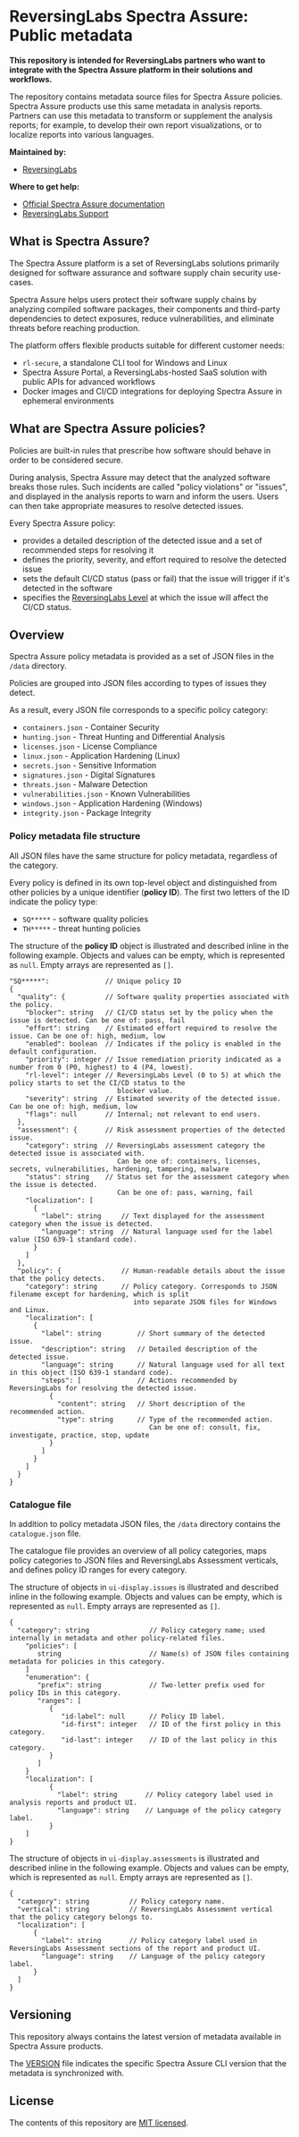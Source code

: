 # ReversingLabs Spectra Assure: Public metadata

**This repository is intended for ReversingLabs partners who want to integrate with the Spectra Assure platform in their solutions and workflows.**

The repository contains metadata source files for Spectra Assure policies.
Spectra Assure products use this same metadata in analysis reports.
Partners can use this metadata to transform or supplement the analysis reports; for example, to develop their own report visualizations, or to localize reports into various languages.

**Maintained by:**

- [ReversingLabs](https://www.reversinglabs.com/)

**Where to get help:**

- [Official Spectra Assure documentation](https://docs.secure.software/)
- [ReversingLabs Support](mailto:support@reversinglabs.com)


## What is Spectra Assure?

The Spectra Assure platform is a set of ReversingLabs solutions primarily designed for software assurance and software supply chain security use-cases. 

Spectra Assure helps users protect their software supply chains by analyzing compiled software packages, their components and third-party dependencies to detect exposures, reduce vulnerabilities, and eliminate threats before reaching production.

The platform offers flexible products suitable for different customer needs:

- `rl-secure`, a standalone CLI tool for Windows and Linux
- Spectra Assure Portal, a ReversingLabs-hosted SaaS solution with public APIs for advanced workflows
- Docker images and CI/CD integrations for deploying Spectra Assure in ephemeral environments


## What are Spectra Assure policies?

Policies are built-in rules that prescribe how software should behave in order to be considered secure. 

During analysis, Spectra Assure may detect that the analyzed software breaks those rules.
Such incidents are called "policy violations" or "issues", and displayed in the analysis reports to warn and inform the users.
Users can then take appropriate measures to resolve detected issues.

Every Spectra Assure policy:
- provides a detailed description of the detected issue and a set of recommended steps for resolving it
- defines the priority, severity, and effort required to resolve the detected issue
- sets the default CI/CD status (pass or fail) that the issue will trigger if it's detected in the software
- specifies the [ReversingLabs Level](https://docs.secure.software/concepts/levels) at which the issue will affect the CI/CD status.


## Overview

Spectra Assure policy metadata is provided as a set of JSON files in the `/data` directory.

Policies are grouped into JSON files according to types of issues they detect.

As a result, every JSON file corresponds to a specific policy category:

- `containers.json` - Container Security
- `hunting.json` - Threat Hunting and Differential Analysis
- `licenses.json` - License Compliance
- `linux.json` - Application Hardening (Linux)
- `secrets.json` - Sensitive Information
- `signatures.json` - Digital Signatures
- `threats.json` - Malware Detection
- `vulnerabilities.json` - Known Vulnerabilities 
- `windows.json` - Application Hardening (Windows)
- `integrity.json` - Package Integrity


### Policy metadata file structure

All JSON files have the same structure for policy metadata, regardless of the category.

Every policy is defined in its own top-level object and distinguished from other policies by a unique identifier (**policy ID**).
The first two letters of the ID indicate the policy type:

- `SQ*****` - software quality policies
- `TH*****` - threat hunting policies

The structure of the **policy ID** object is illustrated and described inline in the following example.
Objects and values can be empty, which is represented as `null`.
Empty arrays are represented as `[]`.

```
"SQ*****":              // Unique policy ID
{
  "quality": {          // Software quality properties associated with the policy.         
    "blocker": string   // CI/CD status set by the policy when the issue is detected. Can be one of: pass, fail
    "effort": string    // Estimated effort required to resolve the issue. Can be one of: high, medium, low
    "enabled": boolean  // Indicates if the policy is enabled in the default configuration.
    "priority": integer // Issue remediation priority indicated as a number from 0 (P0, highest) to 4 (P4, lowest).
    "rl-level": integer // ReversingLabs Level (0 to 5) at which the policy starts to set the CI/CD status to the
                           blocker value.
    "severity": string  // Estimated severity of the detected issue. Can be one of: high, medium, low
    "flags": null       // Internal; not relevant to end users. 
  },
  "assessment": {       // Risk assessment properties of the detected issue.
    "category": string  // ReversingLabs assessment category the detected issue is associated with.
                           Can be one of: containers, licenses, secrets, vulnerabilities, hardening, tampering, malware
    "status": string    // Status set for the assessment category when the issue is detected. 
                           Can be one of: pass, warning, fail
    "localization": [
      {
        "label": string     // Text displayed for the assessment category when the issue is detected.  
        "language": string  // Natural language used for the label value (ISO 639-1 standard code).
      }
    ]
  },
  "policy": {               // Human-readable details about the issue that the policy detects.
    "category": string      // Policy category. Corresponds to JSON filename except for hardening, which is split
                               into separate JSON files for Windows and Linux.
    "localization": [
      {
        "label": string         // Short summary of the detected issue.
        "description": string   // Detailed description of the detected issue.
        "language": string      // Natural language used for all text in this object (ISO 639-1 standard code).
        "steps": [              // Actions recommended by ReversingLabs for resolving the detected issue.
          {
            "content": string   // Short description of the recommended action. 
            "type": string      // Type of the recommended action. 
                                   Can be one of: consult, fix, investigate, practice, stop, update
          }
        ]
      }
    ]
  }
}
```


### Catalogue file

In addition to policy metadata JSON files, the `/data` directory contains the `catalogue.json` file.

The catalogue file provides an overview of all policy categories, maps policy categories to JSON files and ReversingLabs Assessment verticals, and defines policy ID ranges for every category.

The structure of objects in `ui-display.issues` is illustrated and described inline in the following example.
Objects and values can be empty, which is represented as `null`.
Empty arrays are represented as `[]`.

```
{
  "category": string               // Policy category name; used internally in metadata and other policy-related files.
    "policies": [
       string                      // Name(s) of JSON files containing metadata for policies in this category.
    ]
    "enumeration": {
       "prefix": string            // Two-letter prefix used for policy IDs in this category.
       "ranges": [
          {
             "id-label": null      // Policy ID label.
             "id-first": integer   // ID of the first policy in this category.
             "id-last": integer    // ID of the last policy in this category.
          }
       ]
    }
    "localization": [
          {
            "label": string       // Policy category label used in analysis reports and product UI.
            "language": string    // Language of the policy category label.
          }
    ]
}
```


The structure of objects in `ui-display.assessments` is illustrated and described inline in the following example.
Objects and values can be empty, which is represented as `null`.
Empty arrays are represented as `[]`.

```
{
  "category": string          // Policy category name.
  "vertical": string          // ReversingLabs Assessment vertical that the policy category belongs to.
  "localization": [
      {
        "label": string       // Policy category label used in ReversingLabs Assessment sections of the report and product UI.
        "language": string    // Language of the policy category label.
      }
  ]
}
```

## Versioning 

This repository always contains the latest version of metadata available in Spectra Assure products. 

The [VERSION](./VERSION) file indicates the specific Spectra Assure CLI version that the metadata is synchronized with.


## License

The contents of this repository are [MIT licensed](./LICENSE).
